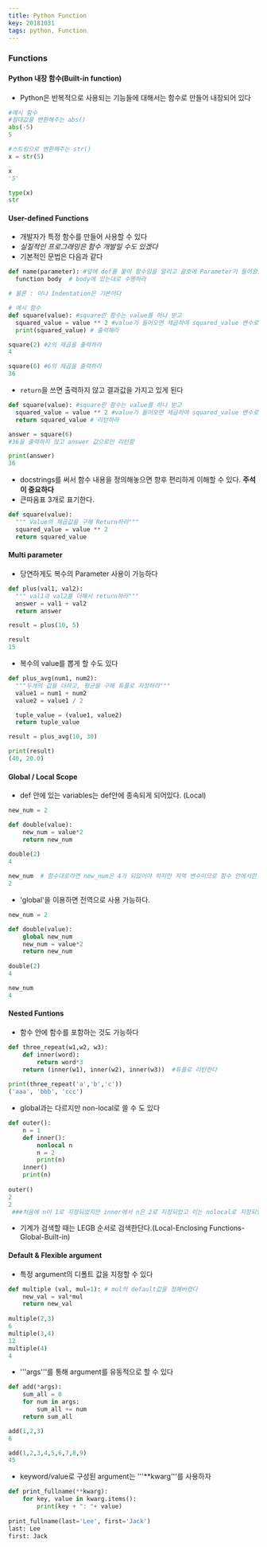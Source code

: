 ```yaml
---
title: Python Function
key: 20181031
tags: python, Function
---
```


### Functions
#### Python 내장 함수(Built-in function)
- Python은 반복적으로 사용되는 기능들에 대해서는 함수로 만들어 내장되어 있다

~~~python
#예시 함수
#절대값을 변환해주는 abs()
abs(-5)
5

#스트링으로 변환해주는 str()
x = str(5)

x
'5'

type(x)
str
~~~

#### User-defined Functions
- 개발자가 특정 함수를 만들어 사용할 수 있다
- *실질적인 프로그래밍은 함수 개발일 수도 있겠다*
- 기본적인 문법은 다음과 같다

~~~python
def name(parameter): #앞에 def를 붙여 함수임을 알리고 괄호에 Parameter가 들어왔을 때
  function body  # body에 있는대로 수행하라

# 물론 : 이나 Indentation은 기본이다
~~~

~~~python
# 예시 함수
def square(value): #square란 함수는 value를 하나 받고
  squared_value = value ** 2 #value가 들어오면 제곱하여 squared_value 변수로 지정하고
  print(squared_value) # 출력해라

square(2) #2의 제곱을 출력하라
4

square(6) #6의 제곱을 출력하라
36
~~~

- ```return```을 쓰면 출력하지 않고 결과값을 가지고 있게 된다

~~~python
def square(value): #square란 함수는 value를 하나 받고
  squared_value = value ** 2 #value가 들어오면 제곱하여 squared_value 변수로 지정하고
  return squared_value # 리턴하라

answer = square(6)
#36을 출력하지 않고 answer 값으로만 리턴함

print(answer)
36  
~~~
- docstrings를 써서 함수 내용을 정의해놓으면 향후 편리하게 이해할 수 있다. **주석이 중요하다**
- 큰따옴표 3개로 표기한다.

~~~python
def square(value):
  """ Value의 제곱값을 구해 Return하라"""
  squared_value = value ** 2
  return squared_value
~~~

#### Multi parameter
- 당연하게도 복수의 Parameter 사용이 가능하다

~~~python
def plus(val1, val2):
  """ val1과 val2를 더해서 return하라"""
  answer = val1 + val2
  return answer

result = plus(10, 5)

result
15
~~~

- 복수의 value를 뽑게 할 수도 있다

~~~python
def plus_avg(num1, num2):
  """두개의 값을 더하고, 평균을 구해 튜플로 지정하라"""
  value1 = num1 + num2
  value2 = value1 / 2

  tuple_value = (value1, value2)
  return tuple_value

result = plus_avg(10, 30)

print(result)
(40, 20.0)
~~~

#### Global / Local Scope
- def 안에 있는 variables는 def안에 종속되게 되어있다. (Local)

```python
new_num = 2

def double(value):
    new_num = value*2
    return new_num
    
double(2)
4

new_num  # 함수대로라면 new_num은 4가 되있어야 하지만 지역 변수이므로 함수 안에서만 적용된다
2
```

- 'global'을 이용하면 전역으로 사용 가능하다.

```python
new_num = 2

def double(value):
    global new_num
    new_num = value*2
    return new_num
    
double(2)
4

new_num
4
```

#### Nested Funtions
- 함수 안에 함수를 포함하는 것도 가능하다

```python
def three_repeat(w1,w2, w3):
    def inner(word):
        return word*3
    return (inner(w1), inner(w2), inner(w3))  #튜플로 리턴한다
    
print(three_repeat('a','b','c'))
('aaa', 'bbb', 'ccc')
```

- global과는 다르지만 non-local로 쓸 수 도 있다

```python
def outer():
    n = 1
    def inner():
        nonlocal n
        n = 2
        print(n)
    inner()
    print(n)
    
outer() 
2
2
 ###처음에 n이 1로 지정되었지만 inner에서 n은 2로 지정되었고 이는 nolocal로 지정되었다.
```
- 기계가 검색할 때는 LEGB 순서로 검색한단다.(Local-Enclosing Functions-Global-Built-in)

#### Default & Flexible argument
- 특정 argument의 디폴트 값을 지정할 수 있다
```python
def multiple (val, mul=1): # mul의 default값을 정해버렸다
    new_val = val*mul
    return new_val
    
multiple(2,3)
6
multiple(3,4)
12
multiple(4)
4
``` 

- '''args'''를 통해 argument를 유동적으로 할 수 있다
```python
def add(*args):
    sum_all = 0
    for num in args:
        sum_all += num
    return sum_all

add(1,2,3)
6

add(1,2,3,4,5,6,7,8,9)
45
```

- keyword/value로 구성된 argument는 '''**kwarg'''를 사용하자
```python
def print_fullname(**kwarg):
    for key, value in kwarg.items():
        print(key + ": "+ value)
        
print_fullname(last='Lee', first='Jack')
last: Lee
first: Jack
```

